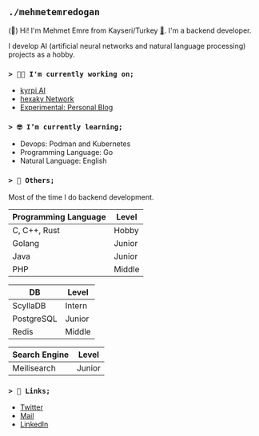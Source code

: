 ## ```./mehmetemredogan```

(🤝) Hi! I'm Mehmet Emre from Kayseri/Turkey [📍](https://goo.gl/maps/MnsUSR8eWJQkHsZw7). I'm a backend developer.

I develop AI (artificial neural networks and natural language processing) projects as a hobby.

### ```> 👨‍💻 I'm currently working on;```

* [kyrpi AI](https://www.kyrpi.com)
* [hexaky Network](https://www.hexaky.com)
* [Experimental: Personal Blog](https://www.mehmetemredogan.com.tr)

### ```> 🤓 I’m currently learning;```

* Devops: Podman and Kubernetes
* Programming Language: Go
* Natural Language: English

### ```> 🧰 Others;```

Most of the time I do backend development.

| Programming Language | Level  |
|----------------------|--------|
| C, C++, Rust         | Hobby	|
| Golang               | Junior |
| Java				   | Junior |
| PHP                  | Middle |

| DB         | Level  |
|------------|--------|
| ScyllaDB   | Intern |
| PostgreSQL | Junior |
| Redis      | Middle |

| Search Engine	| Level	 |
|---------------|--------|
| Meilisearch	| Junior |

### ```> 🔗 Links;```

* [Twitter](https://twitter.com/mehmetemredogan)
* [Mail](mailto:med@mehmetemredogan.com.tr)
* [LinkedIn](https://www.linkedin.com/in/drmed/)